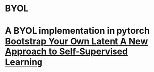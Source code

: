 # BYOL
# A BYOL implementation in pytorch [Bootstrap Your Own Latent A New Approach to Self-Supervised Learning](https://arxiv.org/pdf/2006.07733.pdf)
